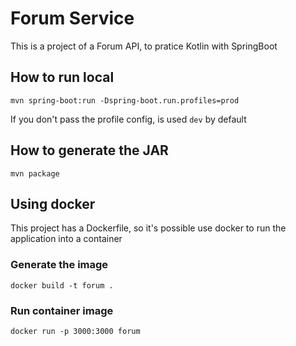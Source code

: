 # Forum Service

This is a project of a Forum API, to pratice Kotlin with SpringBoot

## How to run local

```shell
mvn spring-boot:run -Dspring-boot.run.profiles=prod
```
If you don't pass the profile config, is used `dev` by default

## How to generate the JAR
```shell
mvn package
```

## Using docker
This project has a Dockerfile, so it's possible use docker to run the application into a container

### Generate the image

```shell
docker build -t forum .
```

### Run container image

```shell
docker run -p 3000:3000 forum
```